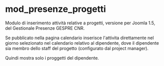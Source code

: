 # mod_presenze_progetti
Modulo di inserimento attività relative a progetti, versione per Joomla 1.5,  del Gestionale Presenze GESPRE CNR.

Se pubblicato nella pagina calendario inserisce l'attivita direttamente nel giorno selezionato nel calendario relativo al dipendente, dove il dipendente sia membro dello staff del progetto (configurato dal project manager).

Quindi mostra solo i proggetti del dipendente. 
